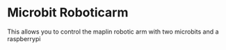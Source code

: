 # Microbit Roboticarm
This allows you to control the maplin robotic arm with two microbits and a raspberrypi

